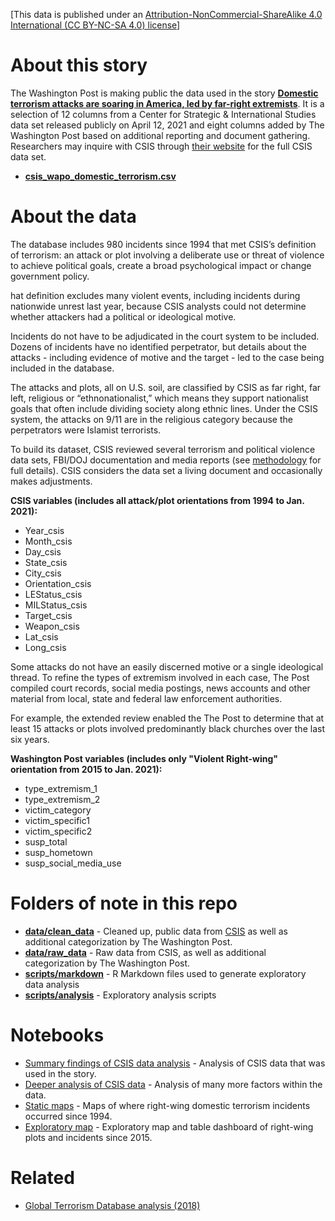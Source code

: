 [This data is published under an [Attribution-NonCommercial-ShareAlike 4.0 International (CC BY-NC-SA 4.0) license](https://creativecommons.org/licenses/by-nc-sa/4.0/)]

# About this story

The Washington Post is making public the data used in the story **[Domestic terrorism attacks are soaring in America, led by far-right extremists](https://www.washingtonpost.com/investigations/interactive/2021/domestic-terrorism-data/)**. It is a selection of 12 columns from a Center for Strategic & International Studies data set released publicly on April 12, 2021 and eight columns added by The Washington Post based on additional reporting and document gathering. Researchers may inquire with CSIS through [their website](https://www.csis.org/analysis/military-police-and-rise-terrorism-united-states) for the full CSIS data set.

* **[csis_wapo_domestic_terrorism.csv](https://github.com/wpinvestigative/csis_domestic_terrorism/raw/main/data/clean_data/csis_wapo_domestic_terrorism.csv)**

# About the data

The database includes 980 incidents since 1994 that met CSIS’s definition of terrorism: an attack or plot involving a deliberate use or threat of violence to achieve political goals, create a broad psychological impact or change government policy.

hat definition excludes many violent events, including incidents during nationwide unrest last year, because CSIS analysts could not determine whether attackers had a political or ideological motive.

Incidents do not have to be adjudicated in the court system to be included. Dozens of incidents have no identified perpetrator, but details about the attacks - including evidence of motive and the target - led to the case being included in the database.

The attacks and plots, all on U.S. soil, are classified by CSIS as far right, far left, religious or “ethnonationalist,” which means they support nationalist goals that often include dividing society along ethnic lines. Under the CSIS system, the attacks on 9/11 are in the religious category because the perpetrators were Islamist terrorists.

To build its dataset, CSIS reviewed several terrorism and political violence data sets, FBI/DOJ documentation and media reports (see [methodology](https://csis-website-prod.s3.amazonaws.com/s3fs-public/publication/210412_Jones_Methodology.pdf?mG2pmLJmpc4OAKQdPDm8n.9cWaDW8Pj4) for full details). CSIS considers the data set a living document and occasionally makes adjustments.

**CSIS variables (includes all attack/plot orientations from 1994 to Jan. 2021):**

* Year_csis	
* Month_csis	
* Day_csis	
* State_csis	
* City_csis	
* Orientation_csis	
* LEStatus_csis	
* MILStatus_csis	
* Target_csis	
* Weapon_csis	
* Lat_csis	
* Long_csis

Some attacks do not have an easily discerned motive or a single ideological thread. To refine the types of extremism involved in each case, The Post compiled court records, social media postings, news accounts and other material from local, state and federal law enforcement authorities.

For example, the extended review enabled the The Post to determine that at least 15 attacks or plots involved predominantly black churches over the last six years.


**Washington Post variables (includes only "Violent Right-wing" orientation from 2015 to Jan. 2021):**

* type_extremism_1	
* type_extremism_2	
* victim_category	
* victim_specific1	
* victim_specific2	
* susp_total	
* susp_hometown	
* susp_social_media_use



# Folders of note in this repo

* **[data/clean_data](data/clean_data)** - Cleaned up, public data from [CSIS](https://csis-website-prod.s3.amazonaws.com/s3fs-public/publication/210412_Jones_Methodology.pdf?mG2pmLJmpc4OAKQdPDm8n.9cWaDW8Pj4) as well as additional categorization by The Washington Post.
* **[data/raw_data](data/raw_data)** - Raw data from CSIS, as well as additional categorization by The Washington Post.
* **[scripts/markdown](scripts/markdown)** - R Markdown files used to generate exploratory data analysis
* **[scripts/analysis](scripts/analysis)** - Exploratory analysis scripts

# Notebooks

* [Summary findings of CSIS data analysis](http://wpinvestigative.github.io/csis_domestic_terrorism/output/docs/01_wapo_csis_analysis.html) - Analysis of CSIS data that was used in the story.
* [Deeper analysis of CSIS data](http://wpinvestigative.github.io/csis_domestic_terrorism/output/docs/02_more_analysis.html) - Analysis of many more factors within the data.
* [Static maps](http://wpinvestigative.github.io/csis_domestic_terrorism/output/docs/03_map_groups.html) - Maps of where right-wing domestic terrorism incidents occurred since 1994.
* [Exploratory map](http://wpinvestigative.github.io/csis_domestic_terrorism/output/docs/04_exploratory_map.html) - Exploratory map and table dashboard of right-wing plots and incidents since 2015.

# Related

* [Global Terrorism Database analysis (2018)](https://github.com/wpinvestigative/global_terrorism_database_analysis)

